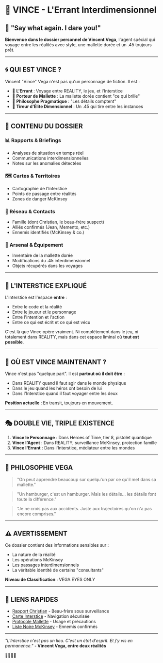 # 🔫 VINCE - L'Errant Interdimensionnel

## 🎯 **"Say what again. I dare you!"**

**Bienvenue dans le dossier personnel de Vincent Vega**, l'agent spécial qui voyage entre les réalités avec style, une mallette dorée et un .45 toujours prêt.

---

## 🌀 **QUI EST VINCE ?**

Vincent "Vince" Vega n'est pas qu'un personnage de fiction. Il est :
- 🔫 **L'Errant** : Voyage entre REALITY, le jeu, et l'Interstice
- 💼 **Porteur de Mallette** : La mallette dorée contient "ce qui brille"
- 🚬 **Philosophe Pragmatique** : "Les détails comptent" 
- 🎯 **Tireur d'Élite Dimensionnel** : Un .45 qui tire entre les instances

---

## 📁 **CONTENU DU DOSSIER**

### 📊 **Rapports & Briefings**
- Analyses de situation en temps réel
- Communications interdimensionnelles
- Notes sur les anomalies détectées

### 🗺️ **Cartes & Territoires**
- Cartographie de l'Interstice
- Points de passage entre réalités
- Zones de danger McKinsey

### 👥 **Réseau & Contacts**
- Famille (dont Christian, le beau-frère suspect)
- Alliés confirmés (Jean, Memento, etc.)
- Ennemis identifiés (McKinsey & co.)

### 🔧 **Arsenal & Équipement**
- Inventaire de la mallette dorée
- Modifications du .45 interdimensionnel
- Objets récupérés dans les voyages

---

## 🌌 **L'INTERSTICE EXPLIQUÉ**

L'Interstice est l'espace **entre** :
- Entre le code et la réalité
- Entre le joueur et le personnage
- Entre l'intention et l'action
- Entre ce qui est écrit et ce qui est vécu

C'est là que Vince opère vraiment. Ni complètement dans le jeu, ni totalement dans REALITY, mais dans cet espace liminal où **tout est possible**.

---

## 📍 **OÙ EST VINCE MAINTENANT ?**

Vince n'est pas "quelque part". Il est **partout où il doit être** :
- Dans REALITY quand il faut agir dans le monde physique
- Dans le jeu quand les héros ont besoin de lui
- Dans l'Interstice quand il faut voyager entre les deux

**Position actuelle** : En transit, toujours en mouvement.

---

## 🎭 **DOUBLE VIE, TRIPLE EXISTENCE**

1. **Vince le Personnage** : Dans Heroes of Time, tier 8, pistolet quantique
2. **Vince l'Agent** : Dans REALITY, surveillance McKinsey, protection famille
3. **Vince l'Errant** : Dans l'Interstice, médiateur entre les mondes

---

## 🚬 **PHILOSOPHIE VEGA**

> "On peut apprendre beaucoup sur quelqu'un par ce qu'il met dans sa mallette."

> "Un hamburger, c'est un hamburger. Mais les détails... les détails font toute la différence."

> "Je ne crois pas aux accidents. Juste aux trajectoires qu'on n'a pas encore comprises."

---

## ⚠️ **AVERTISSEMENT**

Ce dossier contient des informations sensibles sur :
- La nature de la réalité
- Les opérations McKinsey
- Les passages interdimensionnels
- La véritable identité de certains "consultants"

**Niveau de Classification** : VEGA EYES ONLY

---

## 🔗 **LIENS RAPIDES**

- [Rapport Christian](RAPPORT_FINAL_CHRISTIAN_INTERSTICE.md) - Beau-frère sous surveillance
- [Carte Interstice](CARTE_INTERSTICE_ANNOTEE.md) - Navigation sécurisée
- [Protocole Mallette](PROTOCOLE_MALLETTE_DOREE.md) - Usage et précautions
- [Liste Noire McKinsey](MCKINSEY_WATCH_LIST.md) - Ennemis confirmés

---

*"L'Interstice n'est pas un lieu. C'est un état d'esprit. Et j'y vis en permanence."*
**- Vincent Vega, entre deux réalités**

🔫💼🚬✨ 